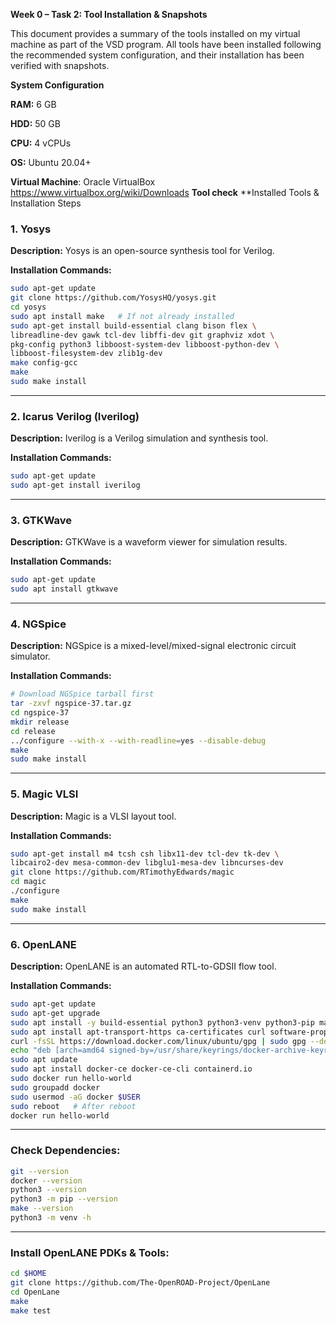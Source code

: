 **Week 0 – Task 2: Tool Installation & Snapshots**

This document provides a summary of the tools installed on my virtual machine as part of the VSD program. All tools have been installed following the recommended system configuration, and their installation has been verified with snapshots.

**System Configuration**

**RAM:** 6 GB

**HDD:** 50 GB

**CPU:** 4 vCPUs

**OS:** Ubuntu 20.04+

**Virtual Machine**: Oracle VirtualBox 
https://www.virtualbox.org/wiki/Downloads
**Tool check**
**Installed Tools & Installation Steps
### 1. Yosys
**Description:** Yosys is an open-source synthesis tool for Verilog.

**Installation Commands:**
```bash
sudo apt-get update
git clone https://github.com/YosysHQ/yosys.git
cd yosys
sudo apt install make   # If not already installed
sudo apt-get install build-essential clang bison flex \
libreadline-dev gawk tcl-dev libffi-dev git graphviz xdot \
pkg-config python3 libboost-system-dev libboost-python-dev \
libboost-filesystem-dev zlib1g-dev
make config-gcc
make
sudo make install
````
-------------------------------------------------------------------
### 2. Icarus Verilog (Iverilog)
**Description:** Iverilog is a Verilog simulation and synthesis tool.

**Installation Commands:**
```bash
sudo apt-get update
sudo apt-get install iverilog
````
--------------------------------------------------------------------
### 3. GTKWave
**Description:** GTKWave is a waveform viewer for simulation results.

**Installation Commands:**
```bash
sudo apt-get update
sudo apt install gtkwave
````
---------------------------------------------------------------------
### 4. NGSpice

**Description:** NGSpice is a mixed-level/mixed-signal electronic circuit simulator.

**Installation Commands:**
```bash
# Download NGSpice tarball first
tar -zxvf ngspice-37.tar.gz
cd ngspice-37
mkdir release
cd release
../configure --with-x --with-readline=yes --disable-debug
make
sudo make install
````
---------------------------------------------------------------------------
### 5. Magic VLSI

**Description:** Magic is a VLSI layout tool.

**Installation Commands:**
```bash
sudo apt-get install m4 tcsh csh libx11-dev tcl-dev tk-dev \
libcairo2-dev mesa-common-dev libglu1-mesa-dev libncurses-dev
git clone https://github.com/RTimothyEdwards/magic
cd magic
./configure
make
sudo make install
````
----------------------------------------------------------------------------
### 6. OpenLANE

**Description:** OpenLANE is an automated RTL-to-GDSII flow tool.

**Installation Commands:**
```bash
sudo apt-get update
sudo apt-get upgrade
sudo apt install -y build-essential python3 python3-venv python3-pip make git
sudo apt install apt-transport-https ca-certificates curl software-properties-common
curl -fsSL https://download.docker.com/linux/ubuntu/gpg | sudo gpg --dearmor -o /usr/share/keyrings/docker-archive-keyring.gpg
echo "deb [arch=amd64 signed-by=/usr/share/keyrings/docker-archive-keyring.gpg] https://download.docker.com/linux/ubuntu $(lsb_release -cs) stable" | sudo tee /etc/apt/sources.list.d/docker.list > /dev/null
sudo apt update
sudo apt install docker-ce docker-ce-cli containerd.io
sudo docker run hello-world
sudo groupadd docker
sudo usermod -aG docker $USER
sudo reboot   # After reboot
docker run hello-world
````
-----------------------------------------------------------------------------------------
### Check Dependencies:
```bash
git --version
docker --version
python3 --version
python3 -m pip --version
make --version
python3 -m venv -h
````
----------------------------------------------------------------------------------------------
### Install OpenLANE PDKs & Tools:
```bash
cd $HOME
git clone https://github.com/The-OpenROAD-Project/OpenLane
cd OpenLane
make
make test
````
